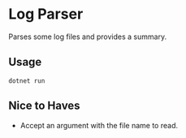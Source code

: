 # Log Parser

Parses some log files and provides a summary.

## Usage

`dotnet run`

## Nice to Haves

* Accept an argument with the file name to read.